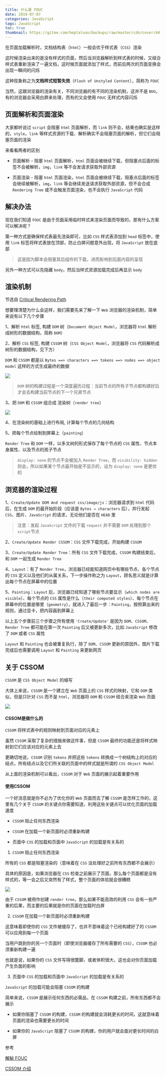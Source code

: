 ```yaml
---
title: 什么是 FOUC
date: 2019-07-07
categories: JavaScript
tags: JavaScript
toc: true
thumbnail: https://gitee.com/heptaluan/backups/raw/master/cdn/cover/44.jpg
---
```


在页面加载解析时，文档结构表（`html`）一般会优于样式表（`CSS`）渲染

这时候渲染出来的是没有样式的页面，然后当浏览器解析到样式表的时候，又结合样式表重新渲染了一遍文档，这时候页面就添加了样式，而前后两次的页面变换会出现一瞬间的闪烁

这种现象称之为**文档样式短暂失效**（`Flash of Unstyled Content`），简称为 `FOUC`

<!--more-->

当然，这跟浏览器的渲染有关，不同浏览器的有不同的渲染机制，这并不是 `BUG`，有的浏览器会采用白屏来处理，而有的又会使用 `FOUC` 无样式内容闪烁


## 页面解析和页面渲染

大家都听说过 `script` 会阻塞 `html` 页面解析，而 `link` 则不会，结果也确实是这样的，`style`，`link` 等样式资源的下载、解析确实不会阻塞页面的解析，但它们会阻塞页面的渲染

来看看两者的区别

* 页面解析 - 阻塞 `html` 页面解析，`html` 页面会被继续下载，但阻塞点后面的标签不会被解析，`img`，`link` 等不会发请求获取外部资源

* 页面渲染 - 阻塞 `html` 页面渲染，`html` 页面会被继续下载，阻塞点后面的标签会继续被解析，`img`，`link` 等会继续发送请求获取外部资源，但不会合成 `Rendering Tree` 或不会触发页面渲染，也不会执行 `JavaScript` 代码


## 解决办法

现在我们知道 `FOUC` 是由于页面采用临时样式来渲染页面而导致的，那有什么方案可以解决呢？

第一种方式是确保样式表最先渲染即可，比如 `CSS` 样式表添加到 `head` 标签中，使用 `link` 标签将样式表放在顶部，防止白屏问题意外出现，将 `JavaScript` 放在底部

> 这是因为脚本会阻塞其后组件的下载，进而影响到后面内容的呈现

另外一种方式可以先隐藏 `body`，然后当样式资源加载完成后再显示 `body`



## 渲染机制

节选自 [Critical Rendering Path](https://developers.google.com/web/fundamentals/performance/critical-rendering-path/?hl=en)

想要理清楚为什么会这样，我们需要先来了解一下 `Web` 浏览器的渲染机制，简单来说有以下几个步骤

1、解析 `html` 标签, 构建 `DOM` 树（`Document Object Model`，浏览器将 `html` 解析成树形的数据结构，简称 `DOM`）

2、解析 `CSS` 标签, 构建 `CSSOM` 树（`CSS Object Model`，浏览器将 `CSS` 代码解析成树形的数据结构，见下方）

`DOM` 和 `CSSOM` 都是以 `Bytes ==> characters ==> tokens ==> nodes ==> object model` 这样的方式生成最终的数据

![](https://gitee.com/heptaluan/backups/raw/master/cdn/js/38.png)

> `DOM` 树的构建过程是一个深度遍历过程：当前节点的所有子节点都构建好后才会去构建当前节点的下一个兄弟节点

3、把 `DOM` 和 `CSSOM` 组合成 渲染树（`render tree`）

![](https://gitee.com/heptaluan/backups/raw/master/cdn/js/39.png)

4、在渲染树的基础上进行布局, 计算每个节点的几何结构

5、把每个节点绘制到屏幕上（`painting`）

`Render Tree` 和 `DOM` 一样，以多叉树的形式保存了每个节点的 `CSS` 属性、节点本身属性、以及节点的孩子节点

> `display: none` 的节点不会被加入 `Render Tree`，而 `visibility: hidden` 则会，所以如果某个节点最开始是不显示的，设为 `display: none` 是更优的



## 浏览器的渲染过程

1、`Create/Update DOM And request css/image/js`：浏览器请求到 `html` 代码后，在生成 `DOM` 的最开始阶段（应该是 `Bytes → characters` 后），并行发起 `CSS`、图片、`JavaScript` 的请求，无论他们是否在 `HEAD` 里

> 注意：发起 `JavaScript` 文件的下载 `request` 并不需要 `DOM` 处理到那个 `script`节点

2、`Create/Update Render CSSOM`：`CSS` 文件下载完成，开始构建 `CSSOM`

3、`Create/Update Render Tree`：所有 `CSS` 文件下载完成，`CSSOM` 构建结束后，和 `DOM` 一起生成 `Render Tree`

4、`Layout`：有了 `Render Tree`，浏览器已经能知道网页中有哪些节点、各个节点的 `CSS` 定义以及他们的从属关系，下一步操作称之为 `Layout`，顾名思义就是计算出每个节点在屏幕中的位置

5、`Painting`：`Layout` 后，浏览器已经知道了哪些节点要显示（`which nodes are visible`）、每个节点的 `CSS` 属性是什么（`their computed styles`）、每个节点在屏幕中的位置是哪里（`geometry`），就进入了最后一步：`Painting`，按照算出来的规则，通过显卡，把内容画到屏幕上

以上五个步骤前三个步骤之所有使用 `'Create/Update'` 是因为 `DOM`、`CSSOM`、`Render Tree` 都可能在第一次 `Painting` 后又被更新多次，比如 `JavaScript` 修改了 `DOM` 或者 `CSS` 属性

`Layout` 和 `Painting` 也会被重复执行，除了 `DOM`、`CSSOM` 更新的原因外，图片下载完成后也需要调用 `Layout` 和 `Painting` 来更新网页


## 关于 CSSOM

`CSSOM` 是 `CSS Object Model` 的缩写

大体上来说，`CSSOM` 是一个建立在 `Web` 页面上的 `CSS` 样式的映射，它和 `DOM` 类似，但是只针对 `CSS` 而不是 `html`，浏览器将 `DOM` 和 `CSSOM` 结合来渲染 `Web` 页面

![](https://gitee.com/heptaluan/backups/raw/master/cdn/js/35.png)

#### CSSOM是做什么的

`CSSOM` 将样式表中的规则映射到页面对应的元素上

虽然 `CSSOM` 采取了复杂的措施来做这件事，但是 `CSSOM` 最终的功能还是将样式映射到它们应该对应的元素上去

更确切地说，`CSSOM` 识别 `tokens` 并把这些 `tokens` 转换成一个树结构上的对应的结点，所有结点以及它们所关联的页面中的样式就是所谓的 `CSS Object Model`

从上面的渲染机制可以看出，`CSSOM` 对于 `Web` 页面的展示起着重要作用


#### 使用CSSOM

一个好消息就是你不必为了优化你的 `Web` 页面而去了解 `CSSOM` 是怎样工作的，这里有几个关于 `CSSOM` 的关键点你需要知道，利用这些关键点可以优化页面的加载速度

* `CSSOM` 阻止任何东西渲染

* `CSSOM` 在加载一个新页面时必须重新构建

* 页面中 `CSS` 的加载和页面中 `JavaScript` 的加载是有关系的

1. `CSSOM` 阻止任何东西渲染

所有的 `CSS` 都是阻塞渲染的（意味着在 `CSS` 没处理好之前所有东西都不会展示）

具体的原因是，如果浏览器在 `CSS` 检查之前展示了页面，那么每个页面都是没有样式的，等一会之后又突然有了样式，整个页面的体验就会很糟糕

![](https://gitee.com/heptaluan/backups/raw/master/cdn/js/36.png)


由于 `CSSOM` 被用作创建 `render tree`，那么如果不能高效的利用 `CSS` 会有一些严重的后果，而主要的后果就是你的页面在加载时白屏

2. `CSSOM` 在加载一个新页面时必须重新构建

这意味着即使你的 `CSS` 文件被缓存了，也并不意味着这个已经构建好了的 `CSSOM` 可以应用到每一个页面

当用户跳到你的另一个页面时（即使浏览器缓存了所有需要的 `CSS`），`CSSOM` 也必须重新构建一遍

也就是说，如果你的 `CSS` 文件写得很蹩脚，或者体积很大，这也会对你页面加载产生负面的影响

3. 页面中 `CSS` 的加载和页面中 `JavaScript` 的加载是有关系的

`JavaScript` 的加载可能会阻塞 `CSSOM` 的构建

简单来说，`CSSOM` 是展示任何东西的必需品，在 `CSSOM` 构建之前，所有东西都不会展示

* 如果你阻塞了 `CSSOM` 的构建，`CSSOM` 的构建就会消耗更长的时间，这就意味着页面的渲染也需要更长的时间

* 如果你的 `JavaScript` 阻塞了 `CSSOM` 的构建，你的用户就会面对更长时间的白屏



参考

[解秘 FOUC](https://juejin.im/entry/58f867045c497d0058e2ff3a)

[CSSOM 介绍](https://varvy.com/performance/cssom.html)